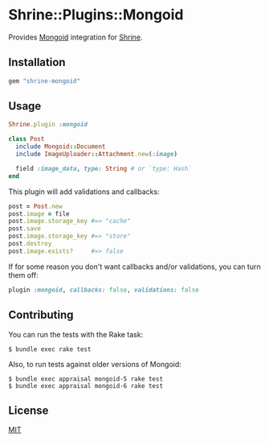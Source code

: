 # Shrine::Plugins::Mongoid

Provides [Mongoid] integration for [Shrine].

## Installation

```ruby
gem "shrine-mongoid"
```

## Usage

```rb
Shrine.plugin :mongoid
```
```rb
class Post
  include Mongoid::Document
  include ImageUploader::Attachment.new(:image)

  field :image_data, type: String # or `type: Hash`
end
```

This plugin will add validations and callbacks:

```rb
post = Post.new
post.image = file
post.image.storage_key #=> "cache"
post.save
post.image.storage_key #=> "store"
post.destroy
post.image.exists?     #=> false
```

If for some reason you don't want callbacks and/or validations, you can turn
them off:

```rb
plugin :mongoid, callbacks: false, validations: false
```

## Contributing

You can run the tests with the Rake task:

```
$ bundle exec rake test
```

Also, to run tests against older versions of Mongoid:

```
$ bundle exec appraisal mongoid-5 rake test
$ bundle exec appraisal mongoid-6 rake test
```

## License

[MIT](LICENSE.txt)

[Mongoid]: https://github.com/mongodb/mongoid
[Shrine]: https://github.com/shrinerb/shrine
